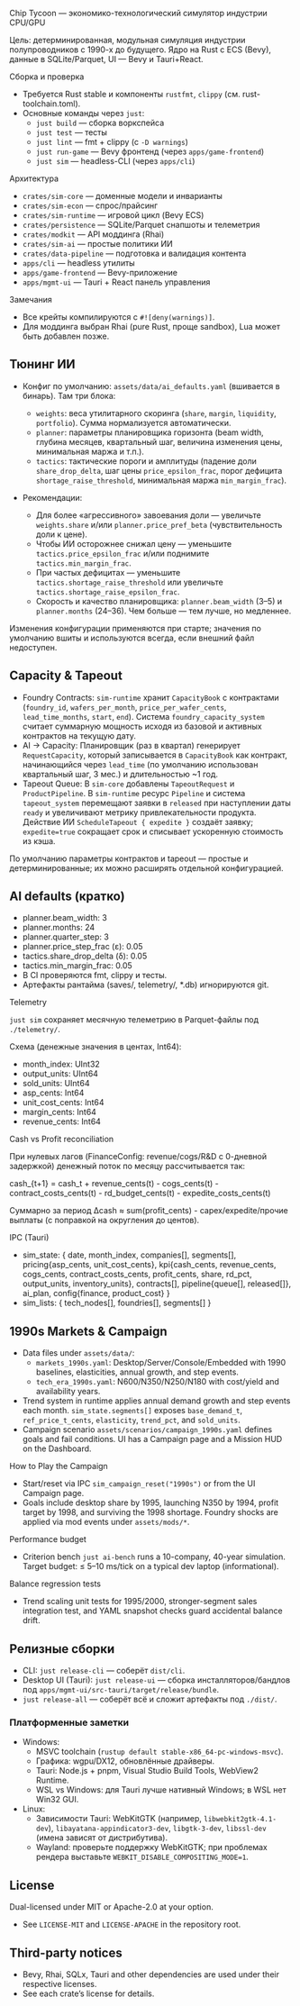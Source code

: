Chip Tycoon — экономико-технологический симулятор индустрии CPU/GPU

Цель: детерминированная, модульная симуляция индустрии полупроводников с 1990-х до будущего. Ядро на Rust с ECS (Bevy), данные в SQLite/Parquet, UI — Bevy и Tauri+React.

Сборка и проверка

- Требуется Rust stable и компоненты `rustfmt`, `clippy` (см. rust-toolchain.toml).
- Основные команды через `just`:
  - `just build` — сборка воркспейса
  - `just test` — тесты
  - `just lint` — fmt + clippy (c `-D warnings`)
  - `just run-game` — Bevy фронтенд (через `apps/game-frontend`)
  - `just sim` — headless-CLI (через `apps/cli`)

Архитектура

- `crates/sim-core` — доменные модели и инварианты
- `crates/sim-econ` — спрос/прайсинг
- `crates/sim-runtime` — игровой цикл (Bevy ECS)
- `crates/persistence` — SQLite/Parquet снапшоты и телеметрия
- `crates/modkit` — API моддинга (Rhai)
- `crates/sim-ai` — простые политики ИИ
- `crates/data-pipeline` — подготовка и валидация контента
- `apps/cli` — headless утилиты
- `apps/game-frontend` — Bevy-приложение
- `apps/mgmt-ui` — Tauri + React панель управления

Замечания

- Все крейты компилируются с `#![deny(warnings)]`.
- Для моддинга выбран Rhai (pure Rust, проще sandbox), Lua может быть добавлен позже.

## Тюнинг ИИ

- Конфиг по умолчанию: `assets/data/ai_defaults.yaml` (вшивается в бинарь). Там три блока:
  - `weights`: веса утилитарного скоринга (`share`, `margin`, `liquidity`, `portfolio`). Сумма нормализуется автоматически.
  - `planner`: параметры планировщика горизонта (beam width, глубина месяцев, квартальный шаг, величина изменения цены, минимальная маржа и т.п.).
  - `tactics`: тактические пороги и амплитуды (падение доли `share_drop_delta`, шаг цены `price_epsilon_frac`, порог дефицита `shortage_raise_threshold`, минимальная маржа `min_margin_frac`).

- Рекомендации:
  - Для более «агрессивного» завоевания доли — увеличьте `weights.share` и/или `planner.price_pref_beta` (чувствительность доли к цене).
  - Чтобы ИИ осторожнее снижал цену — уменьшите `tactics.price_epsilon_frac` и/или поднимите `tactics.min_margin_frac`.
  - При частых дефицитах — уменьшите `tactics.shortage_raise_threshold` или увеличьте `tactics.shortage_raise_epsilon_frac`.
  - Скорость и качество планировщика: `planner.beam_width` (3–5) и `planner.months` (24–36). Чем больше — тем лучше, но медленнее.

Изменения конфигурации применяются при старте; значения по умолчанию вшиты и используются всегда, если внешний файл недоступен.

## Capacity & Tapeout

- Foundry Contracts: `sim-runtime` хранит `CapacityBook` с контрактами (`foundry_id`, `wafers_per_month`, `price_per_wafer_cents`, `lead_time_months`, `start`, `end`). Система `foundry_capacity_system` считает суммарную мощность исходя из базовой и активных контрактов на текущую дату.
- AI → Capacity: Планировщик (раз в квартал) генерирует `RequestCapacity`, который записывается в `CapacityBook` как контракт, начинающийся через `lead_time` (по умолчанию использован квартальный шаг, 3 мес.) и длительностью ~1 год.
- Tapeout Queue: В `sim-core` добавлены `TapeoutRequest` и `ProductPipeline`. В `sim-runtime` ресурс `Pipeline` и система `tapeout_system` перемещают заявки в `released` при наступлении даты `ready` и увеличивают метрику привлекательности продукта. Действие ИИ `ScheduleTapeout { expedite }` создаёт заявку; `expedite=true` сокращает срок и списывает ускоренную стоимость из кэша.

По умолчанию параметры контрактов и tapeout — простые и детерминированные; их можно расширять отдельной конфигурацией.

## AI defaults (кратко)

- planner.beam_width: 3
- planner.months: 24
- planner.quarter_step: 3
- planner.price_step_frac (ε): 0.05
- tactics.share_drop_delta (δ): 0.05
- tactics.min_margin_frac: 0.05
- В CI проверяются fmt, clippy и тесты.
 - Артефакты рантайма (saves/, telemetry/, *.db) игнорируются git.

Telemetry

`just sim` сохраняет месячную телеметрию в Parquet-файлы под `./telemetry/`.

Схема (денежные значения в центах, Int64):
- month_index: UInt32
- output_units: UInt64
- sold_units: UInt64
- asp_cents: Int64
- unit_cost_cents: Int64
- margin_cents: Int64
- revenue_cents: Int64

Cash vs Profit reconciliation

При нулевых лагов (FinanceConfig: revenue/cogs/R&D с 0-дневной задержкой) денежный поток по месяцу рассчитывается так:

cash_{t+1} = cash_t + revenue_cents(t) - cogs_cents(t) - contract_costs_cents(t) - rd_budget_cents(t) - expedite_costs_cents(t)

Суммарно за период Δcash ≈ sum(profit_cents) - capex/expedite/прочие выплаты (с поправкой на округления до центов).

IPC (Tauri)

- sim_state: { date, month_index, companies[], segments[], pricing{asp_cents, unit_cost_cents}, kpi{cash_cents, revenue_cents, cogs_cents, contract_costs_cents, profit_cents, share, rd_pct, output_units, inventory_units}, contracts[], pipeline{queue[], released[]}, ai_plan, config{finance, product_cost} }
- sim_lists: { tech_nodes[], foundries[], segments[] }

## 1990s Markets & Campaign

- Data files under `assets/data/`:
  - `markets_1990s.yaml`: Desktop/Server/Console/Embedded with 1990 baselines, elasticities, annual growth, and step events.
  - `tech_era_1990s.yaml`: N600/N350/N250/N180 with cost/yield and availability years.
- Trend system in runtime applies annual demand growth and step events each month. `sim_state.segments[]` exposes `base_demand_t`, `ref_price_t_cents`, `elasticity`, `trend_pct`, and `sold_units`.
- Campaign scenario `assets/scenarios/campaign_1990s.yaml` defines goals and fail conditions. UI has a Campaign page and a Mission HUD on the Dashboard.

How to Play the Campaign

- Start/reset via IPC `sim_campaign_reset("1990s")` or from the UI Campaign page.
- Goals include desktop share by 1995, launching N350 by 1994, profit target by 1998, and surviving the 1998 shortage. Foundry shocks are applied via mod events under `assets/mods/*`.

Performance budget

- Criterion bench `just ai-bench` runs a 10-company, 40-year simulation. Target budget: ≤ 5–10 ms/tick on a typical dev laptop (informational).

Balance regression tests

- Trend scaling unit tests for 1995/2000, stronger-segment sales integration test, and YAML snapshot checks guard accidental balance drift.

## Релизные сборки

- CLI: `just release-cli` — соберёт `dist/cli`.
- Desktop UI (Tauri): `just release-ui` — сборка инсталляторов/бандлов под `apps/mgmt-ui/src-tauri/target/release/bundle`.
- `just release-all` — соберёт всё и сложит артефакты под `./dist/`.

### Платформенные заметки

- Windows:
  - MSVC toolchain (`rustup default stable-x86_64-pc-windows-msvc`).
  - Графика: wgpu/DX12, обновлённые драйверы.
  - Tauri: Node.js + pnpm, Visual Studio Build Tools, WebView2 Runtime.
  - WSL vs Windows: для Tauri лучше нативный Windows; в WSL нет Win32 GUI.
- Linux:
  - Зависимости Tauri: WebKitGTK (например, `libwebkit2gtk-4.1-dev`), `libayatana-appindicator3-dev`, `libgtk-3-dev`, `libssl-dev` (имена зависят от дистрибутива).
  - Wayland: проверьте поддержку WebKitGTK; при проблемах рендера выставьте `WEBKIT_DISABLE_COMPOSITING_MODE=1`.

## License

Dual-licensed under MIT or Apache-2.0 at your option.
- See `LICENSE-MIT` and `LICENSE-APACHE` in the repository root.

## Third-party notices

- Bevy, Rhai, SQLx, Tauri and other dependencies are used under their respective licenses.
- See each crate’s license for details.
